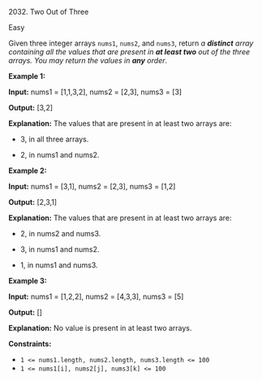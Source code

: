2032\. Two Out of Three

Easy

Given three integer arrays `nums1`, `nums2`, and `nums3`, return _a **distinct** array containing all the values that are present in **at least two** out of the three arrays. You may return the values in **any** order_.

**Example 1:**

**Input:** nums1 = [1,1,3,2], nums2 = [2,3], nums3 = [3]

**Output:** [3,2]

**Explanation:** The values that are present in at least two arrays are: 

- 3, in all three arrays. 

- 2, in nums1 and nums2.

**Example 2:**

**Input:** nums1 = [3,1], nums2 = [2,3], nums3 = [1,2]

**Output:** [2,3,1]

**Explanation:** The values that are present in at least two arrays are: 

- 2, in nums2 and nums3.

- 3, in nums1 and nums2. 

- 1, in nums1 and nums3.

**Example 3:**

**Input:** nums1 = [1,2,2], nums2 = [4,3,3], nums3 = [5]

**Output:** []

**Explanation:** No value is present in at least two arrays.

**Constraints:**

*   `1 <= nums1.length, nums2.length, nums3.length <= 100`
*   `1 <= nums1[i], nums2[j], nums3[k] <= 100`